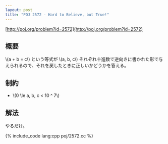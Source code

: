 ```yaml
---
layout: post
title: "POJ 2572 - Hard to Believe, but True!"
---
```

[http://poj.org/problem?id=2572](http://poj.org/problem?id=2572)

## 概要
\\(a + b = c\\) という等式が \\(a, b, c\\) それぞれ十進数で逆向きに書かれた形で与えられるので、それを戻したときに正しいかどうかを答える。

## 制約
- \\(0 \\le a, b, c < 10 ^ 7\\)

## 解法
やるだけ。

{% include_code lang:cpp poj/2572.cc %}
